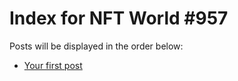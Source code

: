 # Index for NFT World #957
Posts will be displayed in the order below:

- [Your first post](./001-first.md)


